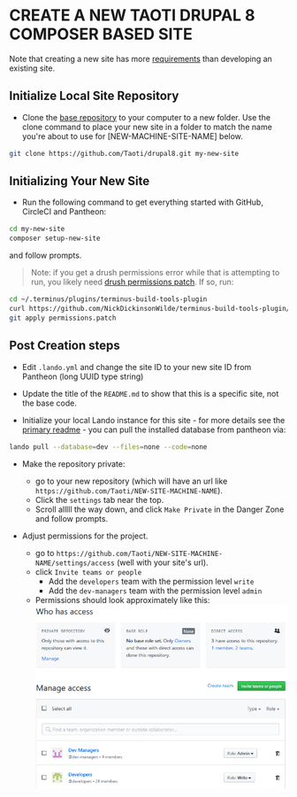 # CREATE A NEW TAOTI DRUPAL 8 COMPOSER BASED SITE
Note that creating a new site has more [requirements](requirements-new-site.md) than developing an existing site.

## Initialize Local Site Repository
- Clone the [base repository](https://github.com/Taoti/drupal8) to your computer to a new folder. Use the clone command
to place your new site in a folder to match the name you're about to use for \[NEW-MACHINE-SITE-NAME\] below.
```bash
git clone https://github.com/Taoti/drupal8.git my-new-site
```

## Initializing Your New Site

- Run the following command to get everything started with GitHub, CircleCI and Pantheon:
```bash
cd my-new-site
composer setup-new-site
```
and follow prompts.

> Note: if you get a drush permissions error while that is attempting to run, you likely need [drush permissions patch](
https://github.com/NickDickinsonWilde/terminus-build-tools-plugin/commit/1ed3bfc4d52bc0eafc6b93da8b9cbb4308e28eca.patch). If so,
run:
```bash
cd ~/.terminus/plugins/terminus-build-tools-plugin
curl https://github.com/NickDickinsonWilde/terminus-build-tools-plugin/commit/1ed3bfc4d52bc0eafc6b93da8b9cbb4308e28eca.patch > permissions.patch
git apply permissions.patch
```


## Post Creation steps

- Edit `.lando.yml` and change the site ID to your new site ID from Pantheon (long UUID type string)

- Update the title of the `README.md` to show that this is a specific site, not the base code.
  
- Initialize your local Lando instance for this site - for more details see the [primary readme](../README.md) - you
can pull the installed database from pantheon via:
```bash
lando pull --database=dev --files=none --code=none
```

- Make the repository private:
    - go to your new repository (which will have an url like `https://github.com/Taoti/NEW-SITE-MACHINE-NAME`).
    - Click the `settings` tab near the top.
    - Scroll alllll the way down, and click `Make Private` in the Danger Zone and follow prompts.

- Adjust permissions for the project.
	- go to `https://github.com/Taoti/NEW-SITE-MACHINE-NAME/settings/access` (well with your site's url).
	- click `Invite teams or people`
		- Add the `developers` team with the permission level `write`
		- Add the `dev-managers` team with the permission level `admin`
	- Permissions should look approximately like this:
	![Github Permissions form](access.png)
